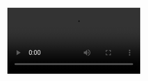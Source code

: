 <figure class="video_container">
  <video controls loop allowfullscreen="true">
    <source src="https://svn.vsp.tu-berlin.de/repos/public-svn/matsim/scenarios/countries/de/duesseldorf/projects/komodnext/website/flow/lt.webm" type="video/webm">
  </video>
</figure>